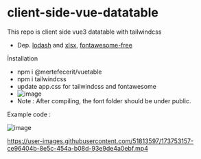 # client-side-vue-datatable
This repo is client side vue3 datatable with tailwindcss
- Dep. [lodash](https://lodash.com/) and [xlsx](https://www.npmjs.com/package/xlsx), [fontawesome-free]( https://www.npmjs.com/package/@fortawesome/fontawesome-free)

İnstallation
- npm i @mertefecerit/vuetable
- npm i tailwindcss
- update app.css for tailwindcss and fontawesome
- ![image](https://user-images.githubusercontent.com/51813597/173995398-e7137383-b729-49b6-82ff-4453b941d090.png)
- Note : After compiling, the font folder should be under public.

Example code : 

![image](https://user-images.githubusercontent.com/51813597/173856902-ce608c9d-a0a8-4766-b9a6-75a9562148e1.png)

https://user-images.githubusercontent.com/51813597/173753157-ce96404b-8e5c-454a-b08d-93e9de4a0ebf.mp4
